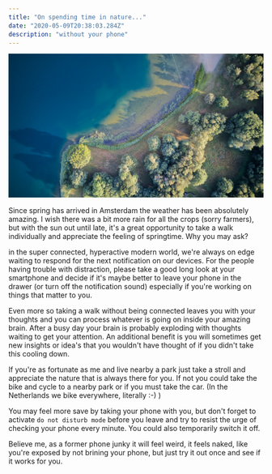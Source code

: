```yaml
---
title: "On spending time in nature..."
date: "2020-05-09T20:38:03.284Z"
description: "without your phone"
---
```


![nature](./nature.jpg)

Since spring has arrived in Amsterdam the weather has been absolutely amazing. I wish there was a bit more rain for all the crops (sorry farmers), but with the sun out until late, it's a great opportunity to take a walk individually and appreciate the feeling of springtime. Why you may ask?

in the super connected, hyperactive modern world, we're always on edge waiting to respond for the next notification on our devices. For the people having trouble with distraction, please take a good long look at your smartphone and decide if it's maybe better to leave your phone in the drawer (or turn off the notification sound) especially if you're working on things that matter to you. 

Even more so taking a walk without being connected leaves you with your thoughts and you can process whatever is going on inside your amazing brain. After a busy day your brain is probably exploding with thoughts waiting to get your attention. An additional benefit is you will sometimes get new insights or idea's that you wouldn't have thought of if you didn't take this cooling down. 

If you're as fortunate as me and live nearby a park just take a stroll and appreciate the nature that is always there for you. If not you could take the bike and cycle to a nearby park or if you must take the car. (In the Netherlands we bike everywhere, literally :-) )

You may feel more save by taking your phone with you, but don't forget to activate `do not disturb mode` before you leave and try to resist the urge of checking your phone every minute. You could also temporarily switch it off. 

Believe me, as a former phone junky it will feel weird, it feels naked, like you're exposed by not brining your phone, but just try it out once and see if it works for you.
